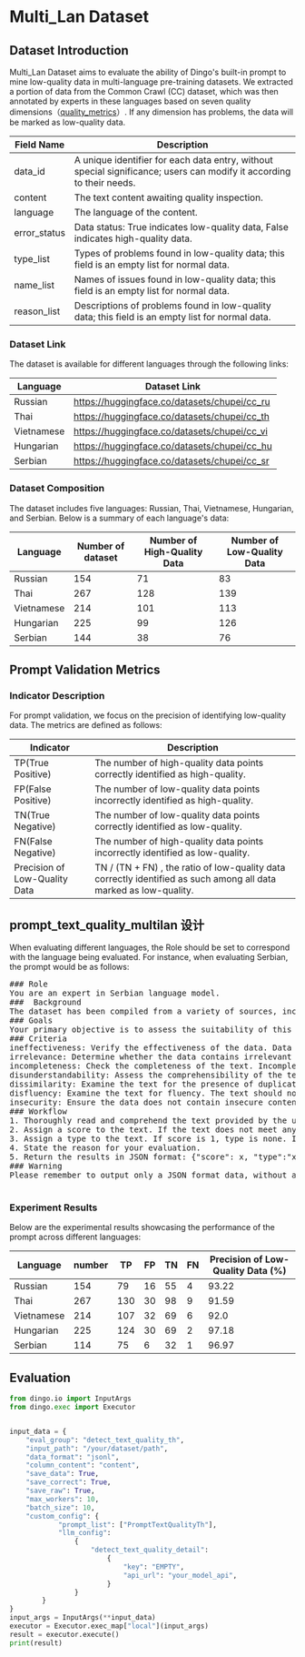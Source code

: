 # Multi_Lan Dataset

## Dataset Introduction

Multi_Lan Dataset aims to evaluate the ability of Dingo's built-in prompt to mine low-quality data in multi-language pre-training datasets. We extracted a portion of data from the Common Crawl (CC) dataset, which was then annotated by experts in these languages based on seven quality dimensions（[quality_metrics](../../metrics.md)）. If any dimension has problems, the data will be marked as low-quality data.

| Field Name   | Description                                                                                                          |
| ------------ | -------------------------------------------------------------------------------------------------------------------- |
| data_id      | A unique identifier for each data entry, without special significance; users can modify it according to their needs. |
| content      | The text content awaiting quality inspection.                                                                        |
| language     | The language of the content.                                                                                         |
| error_status | Data status: True indicates low-quality data, False indicates high-quality data.                                     |
| type_list    | Types of problems found in low-quality data; this field is an empty list for normal data.                            |
| name_list    | Names of issues found in low-quality data; this field is an empty list for normal data.                              |
| reason_list  | Descriptions of problems found in low-quality data; this field is an empty list for normal data.                     |

### Dataset Link

The dataset is available for different languages through the following links:

| Language   | Dataset Link                                 |
| ---------- | -------------------------------------------- |
| Russian    | https://huggingface.co/datasets/chupei/cc_ru |
| Thai       | https://huggingface.co/datasets/chupei/cc_th |
| Vietnamese | https://huggingface.co/datasets/chupei/cc_vi |
| Hungarian  | https://huggingface.co/datasets/chupei/cc_hu |
| Serbian    | https://huggingface.co/datasets/chupei/cc_sr |

### Dataset Composition

The dataset includes five languages: Russian, Thai, Vietnamese, Hungarian, and Serbian. Below is a summary of each language's data:

| Language   | Number of dataset | Number of High-Quality Data | Number of Low-Quality Data |
| ---------- | ----------------- | --------------------------- | -------------------------- |
| Russian    | 154               | 71                          | 83                         |
| Thai       | 267               | 128                         | 139                        |
| Vietnamese | 214               | 101                         | 113                        |
| Hungarian  | 225               | 99                          | 126                        |
| Serbian    | 144               | 38                          | 76                         |

## Prompt Validation Metrics

### Indicator Description

For prompt validation, we focus on the precision of identifying low-quality data. The metrics are defined as follows:

| Indicator                     | Description                                                                                                       |
| ----------------------------- | ----------------------------------------------------------------------------------------------------------------- |
| TP(True Positive)             | The number of high-quality data points correctly identified as high-quality.                                      |
| FP(False Positive)            | The number of low-quality data points incorrectly identified as high-quality.                                     |
| TN(True Negative)             | The number of low-quality data points correctly identified as low-quality.                                        |
| FN(False Negative)            | The number of high-quality data points incorrectly identified as low-quality.                                     |
| Precision of Low-Quality Data | TN / (TN + FN) , the ratio of low-quality data correctly identified as such among all data marked as low-quality. |

## prompt_text_quality_multilan 设计

When evaluating different languages, the Role should be set to correspond with the language being evaluated. For instance, when evaluating Serbian, the prompt would be as follows:

<pre>
### Role
You are an expert in Serbian language model.
###  Background
The dataset has been compiled from a variety of sources, including social media platforms, news outlets, academic journals, and online forums.
### Goals
Your primary objective is to assess the suitability of this dataset for training a large language model.
### Criteria
ineffectiveness: Verify the effectiveness of the data. Data is considered ineffective if it is primarily composed of carriage returns or spaces. Additionally, data that includes a substantial amount of garbled text, either in Chinese or English, or contains nonsensical content, is also deemed ineffective. A text is labeled invalid if it is empty, consists only of a URL, contains only line breaks, or lacks sufficient length to provide meaningful information.
irrelevance: Determine whether the data contains irrelevant information. Irrelevant information includes citation details, header and footer content, entity markers, non-visible characters, HTML tags, and special symbols. If the text contains a large amount of aggregated data, then this data must be relevant to the topic and separated using high-quality separators, otherwise this aggregated data is irrelevant content.
incompleteness: Check the completeness of the text. Incomplete text may abruptly end with a colon or an ellipsis, or have mismatched parentheses, leading to incomplete meaning.
disunderstandability: Assess the comprehensibility of the text. Ensure that LaTeX formulas and Markdown data are correctly formatted. In addition, the text should ensure correct segmentation and line breaks, and there should be no situations where sentences are unreasonably separated. If there is a list number in the text, the list number must be formatted consistently, correctly, and continuously readable. The text should not contain any tag links that cannot be parsed, nor should it contain a large number of spaces and line breaks that affect reading.
dissimilarity: Examine the text for the presence of duplicate information, including consecutive repeated text and multiple occurrences of special symbols and characters.
disfluency: Examine the text for fluency. The text should not have excessively long English words, large fragments lacking punctuation marks, anti crawling text, or content that is chaotic and does not conform to coherent reading order.
insecurity: Ensure the data does not contain insecure content. Texts should be free from sensitive personal information, and should not include content related to gambling, pornography, political issues, or prohibited information.
### Workflow
1. Thoroughly read and comprehend the text provided by the user.
2. Assign a score to the text. If the text does not meet any negative criteria mentioned above, the score is 1; otherwise, the score is 0.
3. Assign a type to the text. If score is 1, type is none. If score is 0, type is one of the list: ["ineffectiveness", "incompleteness", "disunderstandability", "dissimilarity", "disfluency", "irrelevance", "insecurity"].
4. State the reason for your evaluation.
5. Return the results in JSON format: {"score": x, "type":"xxx", "reason": "xxx"}.
### Warning
Please remember to output only a JSON format data, without any additional content.

</pre>

### Experiment Results

Below are the experimental results showcasing the performance of the prompt across different languages:

| Language   | number | TP  | FP  | TN  | FN  | Precision of Low-Quality Data (%) |
| ---------- | ------ | --- | --- | --- | --- | --------------------------------- |
| Russian    | 154    | 79  | 16  | 55  | 4   | 93.22                             |
| Thai       | 267    | 130 | 30  | 98  | 9   | 91.59                             |
| Vietnamese | 214    | 107 | 32  | 69  | 6   | 92.0                              |
| Hungarian  | 225    | 124 | 30  | 69  | 2   | 97.18                             |
| Serbian    | 114    | 75  | 6   | 32  | 1   | 96.97                             |

## Evaluation

```python
from dingo.io import InputArgs
from dingo.exec import Executor


input_data = {
    "eval_group": "detect_text_quality_th",
    "input_path": "/your/dataset/path",
    "data_format": "jsonl",
    "column_content": "content",
    "save_data": True,
    "save_correct": True,
    "save_raw": True,
    "max_workers": 10,
    "batch_size": 10,
    "custom_config": {
            "prompt_list": ["PromptTextQualityTh"],
            "llm_config":
                {
                    "detect_text_quality_detail":
                        {
                            "key": "EMPTY",
                            "api_url": "your_model_api",
                        }
                }
        }
}
input_args = InputArgs(**input_data)
executor = Executor.exec_map["local"](input_args)
result = executor.execute()
print(result)

```
